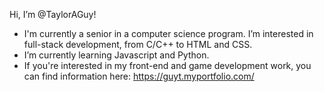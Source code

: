 Hi, I’m @TaylorAGuy!
- I'm currently a senior in a computer science program. I’m interested in full-stack development, from C/C++ to HTML and CSS.
- I’m currently learning Javascript and Python.
- If you're interested in my front-end and game development work, you can find information here: https://guyt.myportfolio.com/

<!---
TaylorAGuy/TaylorAGuy is a ✨ special ✨ repository because its `README.md` (this file) appears on your GitHub profile.
You can click the Preview link to take a look at your changes.
--->
